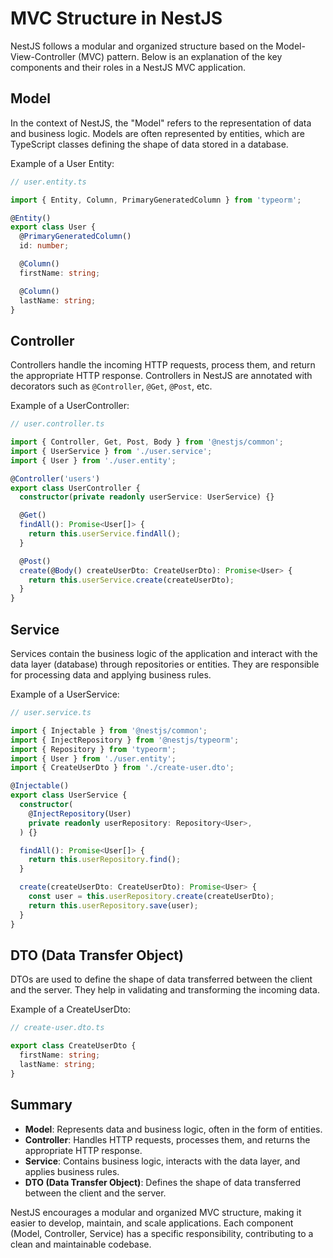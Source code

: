 # MVC Structure in NestJS

NestJS follows a modular and organized structure based on the Model-View-Controller (MVC) pattern. Below is an explanation of the key components and their roles in a NestJS MVC application.

## Model

In the context of NestJS, the "Model" refers to the representation of data and business logic. Models are often represented by entities, which are TypeScript classes defining the shape of data stored in a database.

Example of a User Entity:

```typescript
// user.entity.ts

import { Entity, Column, PrimaryGeneratedColumn } from 'typeorm';

@Entity()
export class User {
  @PrimaryGeneratedColumn()
  id: number;

  @Column()
  firstName: string;

  @Column()
  lastName: string;
}
```

## Controller

Controllers handle the incoming HTTP requests, process them, and return the appropriate HTTP response. Controllers in NestJS are annotated with decorators such as `@Controller`, `@Get`, `@Post`, etc.

Example of a UserController:

```typescript
// user.controller.ts

import { Controller, Get, Post, Body } from '@nestjs/common';
import { UserService } from './user.service';
import { User } from './user.entity';

@Controller('users')
export class UserController {
  constructor(private readonly userService: UserService) {}

  @Get()
  findAll(): Promise<User[]> {
    return this.userService.findAll();
  }

  @Post()
  create(@Body() createUserDto: CreateUserDto): Promise<User> {
    return this.userService.create(createUserDto);
  }
}
```

## Service

Services contain the business logic of the application and interact with the data layer (database) through repositories or entities. They are responsible for processing data and applying business rules.

Example of a UserService:

```typescript
// user.service.ts

import { Injectable } from '@nestjs/common';
import { InjectRepository } from '@nestjs/typeorm';
import { Repository } from 'typeorm';
import { User } from './user.entity';
import { CreateUserDto } from './create-user.dto';

@Injectable()
export class UserService {
  constructor(
    @InjectRepository(User)
    private readonly userRepository: Repository<User>,
  ) {}

  findAll(): Promise<User[]> {
    return this.userRepository.find();
  }

  create(createUserDto: CreateUserDto): Promise<User> {
    const user = this.userRepository.create(createUserDto);
    return this.userRepository.save(user);
  }
}
```

## DTO (Data Transfer Object)

DTOs are used to define the shape of data transferred between the client and the server. They help in validating and transforming the incoming data.

Example of a CreateUserDto:

```typescript
// create-user.dto.ts

export class CreateUserDto {
  firstName: string;
  lastName: string;
}
```

## Summary

- **Model**: Represents data and business logic, often in the form of entities.
- **Controller**: Handles HTTP requests, processes them, and returns the appropriate HTTP response.
- **Service**: Contains business logic, interacts with the data layer, and applies business rules.
- **DTO (Data Transfer Object)**: Defines the shape of data transferred between the client and the server.

NestJS encourages a modular and organized MVC structure, making it easier to develop, maintain, and scale applications. Each component (Model, Controller, Service) has a specific responsibility, contributing to a clean and maintainable codebase.